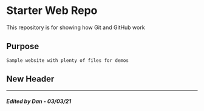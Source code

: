 # Starter Web Repo

This repository is for showing how Git and GitHub work

## Purpose

    Sample website with plenty of files for demos

## New Header
----
##### Edited by Dan - 03/03/21